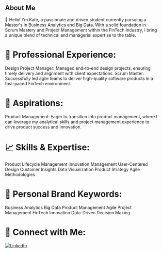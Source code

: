 ## About Me

👋 Hello! I'm Kate, a passionate and driven student currently pursuing a Master's in Business Analytics and Big Data. With a solid foundation in Scrum Mastery and Project Management within the FinTech industry, I bring a unique blend of technical and managerial expertise to the table.

# 💼 Professional Experience:

Design Project Manager: Managed end-to-end design projects, ensuring timely delivery and alignment with client expectations.
Scrum Master: Successfully led agile teams to deliver high-quality software products in a fast-paced FinTech environment.


# 🎯 Aspirations:

Product Management: Eager to transition into product management, where I can leverage my analytical skills and project management experience to drive product success and innovation.

# 📈 Skills & Expertise:

Product Lifecycle Management
Innovation Management
User-Centered Design
Customer Insights
Data Visualization
Product Strategy
Agile Methodologies

# 🌟 Personal Brand Keywords:

Business Analytics
Big Data
Product Management
Agile Project Management
FinTech Innovation
Data-Driven Decision Making

# 🔗 Connect with Me:
[![LinkedIn](https://img.shields.io/badge/LinkedIn-0A66C2?style=for-the-badge&logo=linkedin&logoColor=white)](https://www.linkedin.com/in/karaket-singthong)


<!--
**KateKaraket/KateKaraket** is a ✨ _special_ ✨ repository because its `README.md` (this file) appears on your GitHub profile.

Here are some ideas to get you started:

🔭 I’m currently studying Business Analytics and Big Data
- 🌱 I’m currently learning ...
- 👯 I’m looking to collaborate on ...
- 🤔 I’m looking for help with ...
- 💬 Ask me about ...
- 📫 How to reach me: ...
- 😄 Pronouns: ...
- ⚡ Fun fact: ...
-->
